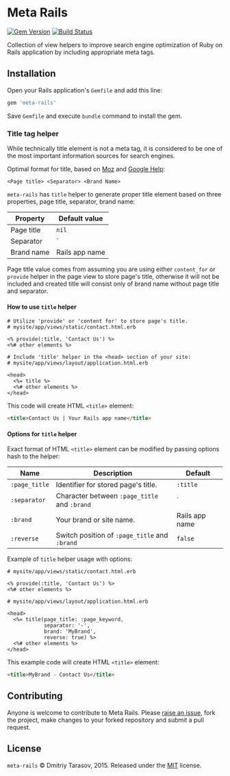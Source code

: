 # Meta Rails

[![Gem Version](https://badge.fury.io/rb/meta-rails.svg)](https://badge.fury.io/rb/meta-rails)
[![Build Status](https://travis-ci.org/rubysamurai/meta-rails.svg)](https://travis-ci.org/rubysamurai/meta-rails)

Collection of view helpers to improve search engine optimization of Ruby on Rails application by including appropriate meta tags.

## Installation

Open your Rails application's `Gemfile` and add this line:

```ruby
gem 'meta-rails'
```

Save `Gemfile` and execute `bundle` command to install the gem.

### Title tag helper

While technically title element is not a meta tag, it is considered to be one of the most important information sources for search engines.

Optimal format for title, based on [Moz](https://moz.com/learn/seo/title-tag) and [Google Help](https://support.google.com/webmasters/answer/35624#3):

`<Page title> <Separator> <Brand Name>`

`meta-rails` has `title` helper to generate proper title element based on three properties, page title, separator, brand name: 

Property   | Default value 
-----------|---------------
Page title | `nil`         
Separator  | `|`           
Brand name | Rails app name

Page title value comes from assuming you are using either `content_for` or `provide` helper in the page view to store page's title, otherwise it will not be included and created title will consist only of brand name without page title and separator.

#### How to use `title` helper

```erb
# Utilize 'provide' or 'content for' to store page's title.
# mysite/app/views/static/contact.html.erb

<% provide(:title, 'Contact Us') %>
<%# other elements %>

# Include 'title' helper in the <head> section of your site:
# mysite/app/views/layout/application.html.erb

<head>
  <%= title %>
  <%# other elements %>
</head>
```

This code will create HTML `<title>` element:

```html
<title>Contact Us | Your Rails app name</title>
```

#### Options for `title` helper

Exact format of HTML `<title>` element can be modified by passing options hash to the helper:

Name         | Description                                   | Default
-------------|-----------------------------------------------|-----------
`:page_title`| Identifier for stored page's title.           | `:title`
`:separator` | Character between `:page_title` and `:brand`  | `|`
`:brand`     | Your brand or site name.                      | Rails app name
`:reverse`   | Switch position of `:page_title` and `:brand` | `false`

Example of `title` helper usage with options:

```erb
# mysite/app/views/static/contact.html.erb

<% provide(:title, 'Contact Us') %>
<%# other elements %>

# mysite/app/views/layout/application.html.erb

<head>
  <%= title(page_title: :page_keyword,
            separator: '-',
            brand: 'MyBrand',
            reverse: true) %>
  <%# other elements %>
</head>
```

This example code will create HTML `<title>` element:

```html
<title>MyBrand - Contact Us</title>
```

## Contributing

Anyone is welcome to contribute to Meta Rails. Please [raise an issue](https://github.com/rubysamurai/meta-rails/issues), fork the project, make changes to your forked repository and submit a pull request.

## License

`meta-rails` © Dmitriy Tarasov, 2015. Released under the [MIT](https://github.com/rubysamurai/meta-rails/blob/master/LICENSE.txt) license.
